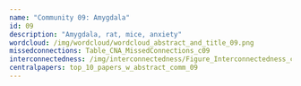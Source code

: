 ```yaml
---
name: "Community 09: Amygdala"
id: 09
description: "Amygdala, rat, mice, anxiety"
wordcloud: /img/wordcloud/wordcloud_abstract_and_title_09.png
missedconnections: Table_CNA_MissedConnections_c09
interconnectedness: /img/interconnectedness/Figure_Interconnectedness_c09.png
centralpapers: top_10_papers_w_abstract_comm_09
---
```

